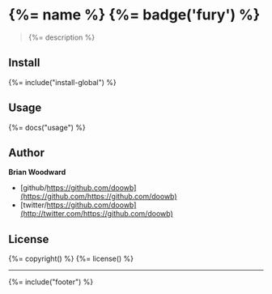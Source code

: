 # {%= name %} {%= badge('fury') %}

> {%= description %}

## Install
{%= include("install-global") %}

## Usage
{%= docs("usage") %}

## Author

**Brian Woodward**

* [github/https://github.com/doowb](https://github.com/https://github.com/doowb)
* [twitter/https://github.com/doowb](http://twitter.com/https://github.com/doowb)

## License
{%= copyright() %}
{%= license() %}

***

{%= include("footer") %}
